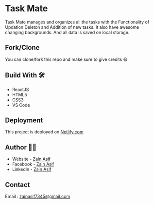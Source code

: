 # Task Mate

Task Mate manages and organizes all the tasks with the Functionality of Updation Deleton and Addition of new
tasks. It also have awesome changing backgrounds. And all data is saved on local storage.

## Fork/Clone

You can clone/fork this repo and make sure to give credits 😃

## Build With 🛠

- ReactJS
- HTML5
- CSS3
- VS Code

## Deployment 

This project is deployed on [Netlify.com](https://www.google.com/url?sa=t&rct=j&q=&esrc=s&source=web&cd=&cad=rja&uact=8&ved=2ahUKEwjCxI2zqcD8AhVmcKQEHe72BjsQFnoECAoQAQ&url=https%3A%2F%2Fwww.netlify.com%2F&usg=AOvVaw3sXtvDCHEM_yMr7dqTH7xl)

## Author 👨‍💼

- Website - [Zain Asif](www.github.com/zainasif767)
- Facebook - [Zain Asif](https://www.facebook.com/S.Zain.Asif/)
- LinkedIn - [Zain Asif](https://www.linkedin.com/in/zain-asif-614337233)

## Contact

Email : zainasif7345@gmail.com

